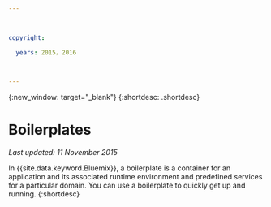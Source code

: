 ```yaml
---

 

copyright:

  years: 2015，2016

 

---
```


{:new_window: target="_blank"}
{:shortdesc: .shortdesc}

# Boilerplates
*Last updated: 11 November 2015*

In {{site.data.keyword.Bluemix}}, a boilerplate is a container for an application and its associated runtime environment and predefined services for a particular domain. You can use a boilerplate to quickly get up and running.
{:shortdesc}

